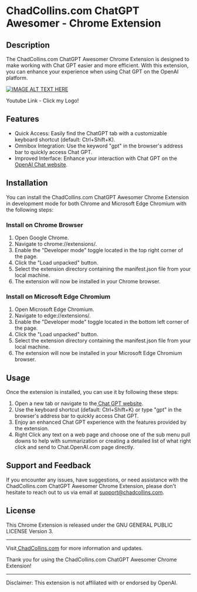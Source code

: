 <!-- Output copied to clipboard! -->

<!-----

Yay, no errors, warnings, or alerts!

Conversion time: 0.444 seconds.


Using this Markdown file:

1. Paste this output into your source file.
2. See the notes and action items below regarding this conversion run.
3. Check the rendered output (headings, lists, code blocks, tables) for proper
   formatting and use a linkchecker before you publish this page.

Conversion notes:

* Docs to Markdown version 1.0β34
* Sun Nov 19 2023 13:41:10 GMT-0800 (PST)
* Source doc: Untitled document
----->



# ChadCollins.com ChatGPT Awesomer - Chrome Extension


## Description

The ChadCollins.com ChatGPT Awesomer Chrome Extension is designed to make working with Chat GPT easier and more efficient. With this extension, you can enhance your experience when using Chat GPT on the OpenAI platform.

[![IMAGE ALT TEXT HERE](https://img.youtube.com/vi/sdUcQdKLP50/0.jpg)](https://www.youtube.com/watch?v=sdUcQdKLP50)

Youtube Link - Click my Logo! 

## Features



* Quick Access: Easily find the ChatGPT tab with a customizable keyboard shortcut (default: Ctrl+Shift+K).
* Omnibox Integration: Use the keyword "gpt" in the browser's address bar to quickly access Chat GPT.
* Improved Interface: Enhance your interaction with Chat GPT on the[ OpenAI Chat website](https://chat.openai.com/).


## Installation

You can install the ChadCollins.com ChatGPT Awesomer Chrome Extension in development mode for both Chrome and Microsoft Edge Chromium with the following steps:


### Install on Chrome Browser



1. Open Google Chrome.
2. Navigate to chrome://extensions/.
3. Enable the "Developer mode" toggle located in the top right corner of the page.
4. Click the "Load unpacked" button.
5. Select the extension directory containing the manifest.json file from your local machine.
6. The extension will now be installed in your Chrome browser.


### Install on Microsoft Edge Chromium



1. Open Microsoft Edge Chromium.
2. Navigate to edge://extensions/.
3. Enable the "Developer mode" toggle located in the bottom left corner of the page.
4. Click the "Load unpacked" button.
5. Select the extension directory containing the manifest.json file from your local machine.
6. The extension will now be installed in your Microsoft Edge Chromium browser.


## Usage

Once the extension is installed, you can use it by following these steps:



1. Open a new tab or navigate to the[ Chat GPT website](https://chat.openai.com/).
2. Use the keyboard shortcut (default: Ctrl+Shift+K) or type "gpt" in the browser's address bar to quickly access Chat GPT.
3. Enjoy an enhanced Chat GPT experience with the features provided by the extension.
4. Right Click any text on a web page and choose one of the sub menu pull downs to help with summarization or creating a detailed list of what right click and send to Chat.OpenAI.com page directly.


## Support and Feedback

If you encounter any issues, have suggestions, or need assistance with the ChadCollins.com ChatGPT Awesomer Chrome Extension, please don't hesitate to reach out to us via email at support@chadcollins.com.


## License

This Chrome Extension is released under the GNU GENERAL PUBLIC  LICENSE Version 3.


---

Visit[ ChadCollins.com](https://chadcollins.com/) for more information and updates.

Thank you for using the ChadCollins.com ChatGPT Awesomer Chrome Extension!


---

Disclaimer: This extension is not affiliated with or endorsed by OpenAI.
